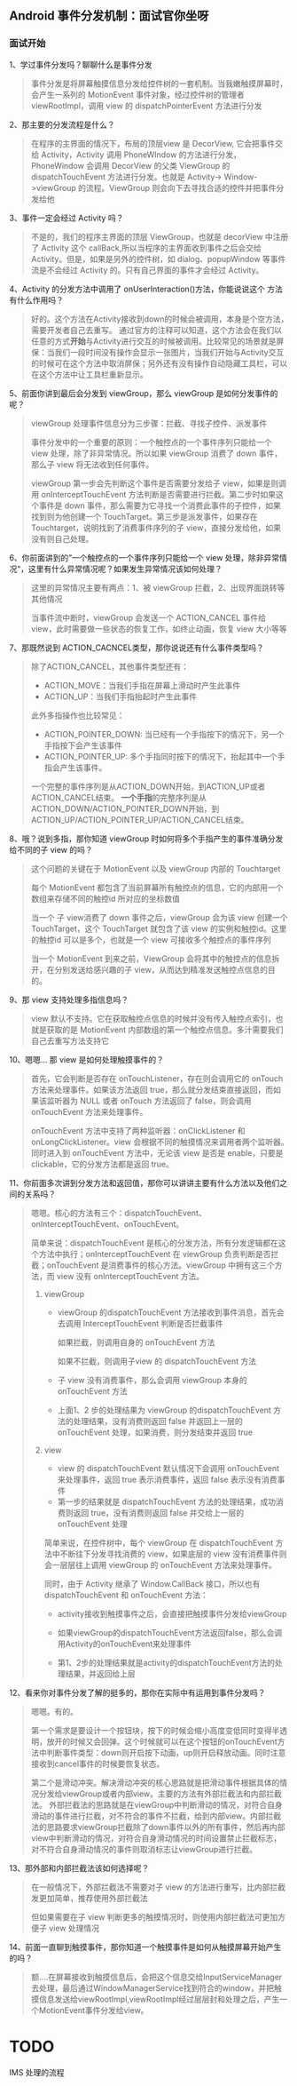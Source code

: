 ## Android 事件分发机制：面试官你坐呀

### 面试开始

1、学过事件分发吗？聊聊什么是事件分发

> 事件分发是将屏幕触摸信息分发给控件树的一套机制。当我嫩触摸屏幕时，会产生一系列的 MotionEvent 事件对象，经过控件树的管理者 viewRootImpl，调用 view 的 dispatchPointerEvent 方法进行分发

2、那主要的分发流程是什么？

> 在程序的主界面的情况下，布局的顶层view 是 DecorView, 它会把事件交给 Activity，Activity 调用 PhoneWIndow 的方法进行分发，PhoneWindow 会调用 DecorView 的父类 ViewGroup 的 dispatchTouchEvent 方法进行分发。也就是 Activity-> Window->viewGroup 的流程。ViewGroup 则会向下去寻找合适的控件并把事件分发给他

3、事件一定会经过 Activity 吗？

> 不是的，我们的程序主界面的顶层 ViewGroup，也就是 decorView 中注册了 Activity 这个 callBack,所以当程序的主界面收到事件之后会交给 Activity。但是，如果是另外的控件树，如  dialog、popupWindow 等事件流是不会经过 Activity 的。只有自己界面的事件才会经过 Activity。

4、Activity 的分发方法中调用了 onUserInteraction()方法，你能说说这个 方法有什么作用吗？

> 好的。这个方法在Activity接收到down的时候会被调用，本身是个空方法，需要开发者自己去重写。 通过官方的注释可以知道，这个方法会在我们以任意的方式**开始**与Activity进行交互的时候被调用。比较常见的场景就是屏保：当我们一段时间没有操作会显示一张图片，当我们开始与Activity交互的时候可在这个方法中取消屏保；另外还有没有操作自动隐藏工具栏，可以在这个方法中让工具栏重新显示。

5、前面你讲到最后会分发到 viewGroup，那么 viewGroup 是如何分发事件的呢？

> viewGroup 处理事件信息分为三步骤：拦截、寻找子控件、派发事件
>
> 事件分发中的一个重要的原则：一个触控点的一个事件序列只能给一个view 处理，除了非异常情况。所以如果 viewGroup 消费了 down 事件，那么子 view 将无法收到任何事件。
>
> viewGroup 第一步会先判断这个事件是否需要分发给子 view，如果是则调用 onInterceptTouchEvent 方法判断是否需要进行拦截。第二步时如果这个事件是 down 事件，那么需要为它寻找一个消费此事件的子控件，如果找到则为他创建一个 TouchTarget。第三步是派发事件，如果存在 Touchtarget，说明找到了消费事件序列的子 view，直接分发给他，如果没有则自己处理。

6、你前面讲到的”一个触控点的一个事件序列只能给一个 view 处理，除非异常情况“，这里有什么异常情况呢？如果发生异常情况该如何处理？

> 这里的异常情况主要有两点：1、被 viewGroup 拦截，2、出现界面跳转等其他情况
>
> 当事件流中断时，viewGroup 会发送一个 ACTION_CANCEL 事件给 view，此时需要做一些状态的恢复工作，如终止动画，恢复 view 大小等等

7、那既然说到 ACTION_CACNCEL类型，那你说说还有什么事件类型吗？

> 除了ACTION_CANCEL，其他事件类型还有：
>
> - ACTION_MOVE：当我们手指在屏幕上滑动时产生此事件
> - ACTION_UP：当我们手指抬起时产生此事件
>
> 此外多指操作也比较常见：
>
> - ACTION_POINTER_DOWN: 当已经有一个手指按下的情况下，另一个手指按下会产生该事件
> - ACTION_POINTER_UP: 多个手指同时按下的情况下，抬起其中一个手指会产生该事件。
>
> 一个完整的事件序列是从ACTION_DOWN开始，到ACTION_UP或者ACTION_CANCEL结束。 **一个手指**的完整序列是从ACTION_DOWN/ACTION_POINTER_DOWN开始，到ACTION_UP/ACTION_POINTER_UP/ACTION_CANCEL结束。

8、哦？说到多指，那你知道 viewGroup 时如何将多个手指产生的事件准确分发给不同的子 view 的吗？

> 这个问题的关键在于 MotionEvent 以及 viewGroup 内部的 Touchtarget
>
> 每个 MotionEvent 都包含了当前屏幕所有触控点的信息，它的内部用一个数组来存储不同的触控id 所对应的坐标数值
>
> 当一个 子 view消费了 down 事件之后，viewGroup 会为该 view 创建一个 TouchTarget，这个 TouchTarget 就包含了该 view 的实例和触控id。这里的触控id 可以是多个，也就是一个 view 可接收多个触控点的事件序列
>
> 当一个 MotionEvent 到来之前，ViewGroup 会将其中的触控点的信息拆开，在分别发送给感兴趣的子 view，从而达到精准发送触控点信息的目的。

9、那 view 支持处理多指信息吗？

> view 默认不支持。它在获取触控点信息的时候并没有传入触控点索引，也就是获取的是 MotionEvent 内部数组的第一个触控点信息。多汁需要我们自己去重写方法支持它

10、嗯嗯... 那 view 是如何处理触摸事件的？

> 首先，它会判断是否存在 onTouchListener，存在则会调用它的 onTouch 方法来处理事件。如果该方法返回 true，那么就分发结束直接返回，而如果该监听器为 NULL 或者 onTouch 方法返回了 false，则会调用 onTouchEvent 方法来处理事件。
>
> onTouchEvent 方法中支持了两种监听器：onClickListener 和 onLongClickListener。view 会根据不同的触摸情况来调用者两个监听器。同时进入到 onTouchEvent 方法中，无论该 view 是否是 enable，只要是 clickable，它的分发方法都是返回 true。

11、你前面多次讲到分发方法和返回值，那你可以讲讲主要有什么方法以及他们之间的关系吗？

> 嗯嗯。核心的方法有三个：dispatchTouchEvent、onInterceptTouchEvent、onTouchEvent。
>
> 简单来说：dispatchTouchEvent 是核心的分发方法，所有分发逻辑都在这个方法中执行；onInterceptTouchEvent 在 viewGroup 负责判断是否拦截；onTouchEvent 是消费事件的核心方法。viewGroup 中拥有这三个方法，而 view 没有 onInterceptTouchEvent 方法。
>
> 1. viewGroup
>
>    - viewGroup 的dispatchTouchEvent 方法接收到事件消息，首先会去调用 InterceptTouchEvent 判断是否拦截事件
>
>      如果拦截，则调用自身的 onTouchEvent 方法
>
>      如果不拦截，则调用子view 的 dispatchTouchEvent 方法
>
>    - 子 view 没有消费事件，那么会调用 viewGroup 本身的 onTouchEvent 方法
>
>    - 上面1、2 步的处理结果为 viewGroup 的dispatchTouchEvent 方法的处理结果，没有消费则返回 false 并返回上一层的 onTouchEvent 处理，如果消费，则分发结束并返回 true
>
> 2. view
>
>    - view 的 dispatchTouchEvent 默认情况下会调用 onTouchEvent 来处理事件，返回 true 表示消费事件，返回 false 表示没有消费事件
>    - 第一步的结果就是 dispatchTouchEvent 方法的处理结果，成功消费则返回 true，没有消费则返回 false 并交给上一层的 onTouchEvent 处理
>
>    简单来说，在控件树中，每个 viewGroup 在 dispatchTouchEvent 方法中不断往下分发寻找消费的 view，如果底层的 view 没有消费事件则会一层层往上调用 viewGroup 的 onTouchEvent 方法来处理事件。
>
>    同时，由于 Activity 继承了 Window.CallBack 接口，所以也有 dispatchTouchEvent 和 onTouchEvent 方法：
>
>    - activity接收到触摸事件之后，会直接把触摸事件分发给viewGroup
>
>    - 如果viewGroup的dispatchTouchEvent方法返回false，那么会调用Activity的onTouchEvent来处理事件
>
>    - 第1、2步的处理结果就是activity的dispatchTouchEvent方法的处理结果，并返回给上层

12、看来你对事件分发了解的挺多的，那你在实际中有运用到事件分发吗？

> 嗯嗯。有的。
>
> 第一个需求是要设计一个按钮块，按下的时候会缩小高度变低同时变得半透明，放开的时候又会回弹。这个时候就可以在这个按钮的onTouchEvent方法中判断事件类型：down则开启按下动画，up则开启释放动画。同时注意接收到cancel事件的时候要恢复状态。
>
> 第二个是滑动冲突。解决滑动冲突的核心思路就是把滑动事件根据具体的情况分发给viewGroup或者内部view。主要的方法有外部拦截法和内部拦截法。 外部拦截法的思路就是在viewGroup中判断滑动的情况，对符合自身滑动的事件进行拦截，对不符合的事件不拦截，给到内部view。内部拦截法的思路要求viewGroup拦截除了down事件以外的所有事件，然后再内部view中判断滑动的情况，对符合自身滑动情况的时间设置禁止拦截标志，对不符合自身滑动情况的事件则取消标志让viewGroup进行拦截。

13、那外部和内部拦截法该如何选择呢？

> 在一般情况下，外部拦截法不需要对子 view 的方法进行重写，比内部拦截发更加简单，推荐使用外部拦截法
>
> 但如果需要在子 view 判断更多的触摸情况时，则使用内部拦截法可更加方便子 view 处理情况

14、前面一直聊到触摸事件，那你知道一个触摸事件是如何从触摸屏幕开始产生的吗？

> 额....在屏幕接收到触摸信息后，会把这个信息交给InputServiceManager去处理，最后通过WindowManagerService找到符合的window，并把触摸信息发送给viewRootImpl,viewRootImpl经过层层封和处理之后，产生一个MotionEvent事件分发给view。

# TODO

IMS 处理的流程















